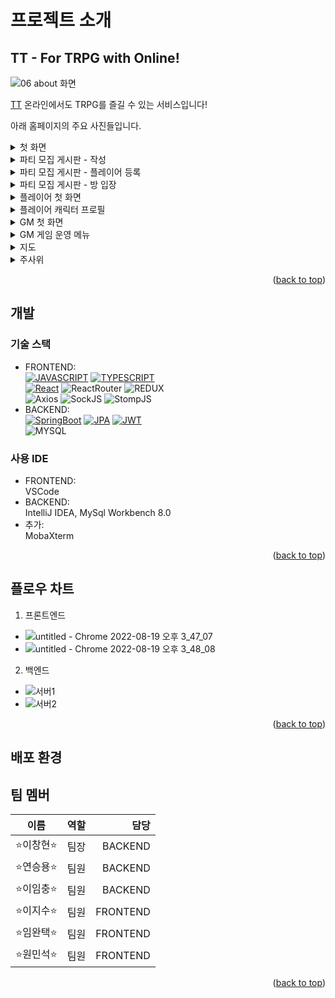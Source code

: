 <!-- ABOUT THE PROJECT -->
# 프로젝트 소개
## TT - For TRPG with Online!
<!--사진-->
![06 about 화면](https://user-images.githubusercontent.com/40424414/185549536-c7840946-7b3b-4174-bf82-a2d307e4a308.png)

[TT](https://i7a809.p.ssafy.io/)
온라인에서도 TRPG를 즐길 수 있는 서비스입니다!

아래 홈페이지의 주요 사진들입니다.
<details>
<summary>첫 화면</summary>
<div markdown="1">       
![01 첫화면](https://user-images.githubusercontent.com/40424414/185575228-57aee800-b0ce-43ef-8177-b7d973018e25.png)
######홈페이지에 들어갔을 나타나는 첫 화면입니다.   
######회원가입을 진행하신 다음, 로그인을 하면 서비스를 이용할 수 있습니다.
</div>
</details>

<details>
<summary>파티 모집 게시판 - 작성</summary>
<div markdown="1">       
![15 파티 모집 게시판 작성](https://user-images.githubusercontent.com/40424414/185575440-0e6ab967-ae25-413d-bcb2-26c758cd1892.png)
######같이 게임을 즐길 인원을 모집하는 게시판입니다.   
######같이 플레이할 인원 수와 게임할 시간, 그리고 작성자가 어느 포지션으로 게임을 뛸 것인지 고를 수 있습니다
</div>
</details>

<details>
<summary>파티 모집 게시판 - 플레이어 등록</summary>
<div markdown="1">       
![Table Talk - Chrome 2022-08-19 오전 10_04_05](https://user-images.githubusercontent.com/40424414/185575586-93d4c5f7-5fc8-4055-8d6c-ead14d770a7c.png)
######파티 모집 중인 게시물에 들어가서 참가 신청을 할 수 있습니다
</div>
</details>

<details>
<summary>파티 모집 게시판 - 방 입장</summary>
<div markdown="1">       
![Table Talk - Chrome 2022-08-19 오전 10_09_52](https://user-images.githubusercontent.com/40424414/185575683-56bfd208-2831-4aa1-9064-5562b6f6fc77.png)
######게시글에 적힌 시간이 되면 참가 신청을 한 사람에 한하여 방에 입장할 수 있는 버튼이 생깁니다.
</div>
</details>

<details>
<summary>플레이어 첫 화면</summary>
<div markdown="1">       
![24 캐릭터 프로필 생성](https://user-images.githubusercontent.com/40424414/185575998-e958851f-d4bc-4dde-aed5-c2ebea3c3b01.png)
######플레이어가 방에 입장한 후 보이는 첫 화면입니다.   
######직업을 고를 수 있고, info를 통해 해당 직업에 대한 설명도 볼 수 있습니다.
</div>
</details>

<details>
<summary>플레이어 캐릭터 프로필</summary>
<div markdown="1">       
![23 플레이어 캐픽터 프로필](https://user-images.githubusercontent.com/40424414/185576188-1acb8346-2721-4392-ae2c-a2e0587e0969.png)
######처음 보이는 캐릭터 프로필 생성을 완료하면 볼 수 있는 프로필 화면입니다
</div>
</details>

<details>
<summary>GM 첫 화면</summary>
<div markdown="1">       
![16 GM 입장](https://user-images.githubusercontent.com/40424414/185575827-87d630d8-9e54-44e3-aaaa-42e629b7900a.png)
######GM이 방에 입장한 후 보이는 첫 화면입니다.   
######GM은 플레이어와 다르게 프로필을 생성하지 않습니다. 다만 GM만이 운영할 수 있는 시스템이 있습니다.   
</div>
</details>

<details>
<summary>GM 게임 운영 메뉴</summary>
<div markdown="1">       
![19 운영 전투 시스템](https://user-images.githubusercontent.com/40424414/185575918-e3bef179-73d5-4f3e-acbb-a65798567613.png)
######GM이 게임을 진행하면서 누를 수 있는 버튼입니다.
######플레이어의 HP에 변화를 주거나, 아이템을 주고, 스탯을 보상으로 주는 등의 메뉴가 있습니다.
</div>
</details>

<details>
<summary>지도</summary>
<div markdown="1">       
![17 GM 지도](https://user-images.githubusercontent.com/40424414/185576270-33ad317d-24d6-4167-a8b4-70bb63ceea0a.png)
######지도입니다. 여러분이 계신 또 다른 공간을 보여줍니다.
</div>
</details>

<details>
<summary>주사위</summary>
<div markdown="1">       
![20 주사위 굴리기](https://user-images.githubusercontent.com/40424414/185576323-3d5445a7-7b05-444a-8a03-040608ce3aa0.png)
######주사위입니다. 여러분의 실력에 따라 미래가 바뀔 것입니다.
</div>
</details>

<p align="right">(<a href="#readme-top">back to top</a>)</p>


## 개발
### 기술 스택
- FRONTEND:       
[![JAVASCRIPT][JAVASCRIPT-img]][JAVASCRIPT-url] [![TYPESCRIPT][TYPESCRIPT-img]][TYPESCRIPT-url]      
[![React][React-img]][React-url] ![ReactRouter][ReactRouter-img] ![REDUX][REDUX-img]       
![Axios][Axios-img] ![SockJS][SockJS-img] ![StompJS][StompJS-img]    
- BACKEND:    
[![SpringBoot][SpringBoot-img]][SpringBoot-url] [![JPA][JPA-img]][JPA-url] [![JWT][JWT-img]][JWT-url]   
![MYSQL][MYSQL-img]

### 사용 IDE
- FRONTEND:     
VSCode   
- BACKEND:     
IntelliJ IDEA, MySql Workbench 8.0 
- 추가:   
MobaXterm

<p align="right">(<a href="#readme-top">back to top</a>)</p>


## 플로우 차트
1. 프론트엔드
* ![untitled - Chrome 2022-08-19 오후 3_47_07](https://user-images.githubusercontent.com/40424414/185560235-b2af36ba-41c5-4605-b05b-8d5d632bf3f5.png)
* ![untitled - Chrome 2022-08-19 오후 3_48_08](https://user-images.githubusercontent.com/40424414/185560369-10754daa-868e-4c91-87e6-d04f4b8e86e1.png)
2. 백엔드
* ![서버1](https://user-images.githubusercontent.com/40424414/185569561-f4faf474-e104-4a85-8500-0c742072cb2c.jpg)
* ![서버2](https://user-images.githubusercontent.com/40424414/185571697-a0f01b5b-1513-495f-acff-404e97ab73be.jpg)

<p align="right">(<a href="#readme-top">back to top</a>)</p>


## 배포 환경


## 팀 멤버
|**이름**|역할|담당|
|:---:|:---:|---:|
|⭐이창현⭐|팀장|BACKEND|
|⭐연승용⭐|팀원|BACKEND|
|⭐이임충⭐|팀원|BACKEND|
|⭐이지수⭐|팀원|FRONTEND|
|⭐임완택⭐|팀원|FRONTEND|
|⭐원민석⭐|팀원|FRONTEND|

<p align="right">(<a href="#readme-top">back to top</a>)</p>


<!-- MARKDOWN LINKS & IMAGES -->
<!-- https://www.markdownguide.org/basic-syntax/#reference-style-links -->
[SpringBoot-img]: https://img.shields.io/badge/SpringBoot-6DB33F?style=for-the-badge&logo=SpringBoot&logoColor=white
[SpringBoot-url]: https://spring.io/projects/spring-boot
[JPA-img]: https://img.shields.io/badge/SpringDataJPA-6DB33F?style=for-the-badge&logo=Spring&logoColor=white
[JPA-url]: https://spring.io/projects/spring-data-jpa
[JWT-img]: https://img.shields.io/badge/JSONWebTokens-000000?style=for-the-badge&logo=JSONWebTokens&logoColor=white
[JWT-url]: https://jwt.io/
[MYSQL-img]: https://img.shields.io/badge/MySQL-4479A1?style=for-the-badge&logo=MySQL&logoColor=white
[React-img]: https://img.shields.io/badge/React-61DAFB?style=for-the-badge&logo=React&logoColor=white
[React-url]: https://reactjs.org/
[REDUX-img]: https://img.shields.io/badge/Redux-764ABC?style=for-the-badge&logo=Redux&logoColor=white
[RUDUX-url]: https://redux.js.org/
[TYPESCRIPT-img]: https://img.shields.io/badge/TypeScript-3178C6?style=for-the-badge&logo=TypeScript&logoColor=white
[TYPESCRIPT-url]: https://www.typescriptlang.org/
[JAVASCRIPT-img]: https://img.shields.io/badge/JavaScript-F7DF1E?style=for-the-badge&logo=JavaScript&logoColor=white
[JAVASCRIPT-url]: https://www.javascript.com/
[SockJS-img]: https://img.shields.io/badge/SockJS-010101?style=for-the-badge&logo=SockJS&logoColor=white
[StompJS-img]: https://img.shields.io/badge/StompJS-010101?style=for-the-badge&logo=StompJS&logoColor=white
[Axios-img]: https://img.shields.io/badge/AXIOS-6236FF?style=for-the-badge&logo=AXIOS&logoColor=white
[ReactRouter-img]: https://img.shields.io/badge/ReactRouter-CA4245?style=for-the-badge&logo=ReactRouter&logoColor=white

